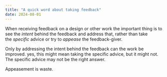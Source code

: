 ```yaml
---
title: "A quick word about taking feedback"
date: 2024-08-01
---
```


When receiving feedback on a design or other work the important thing is to see the _intent_ behind the feedback and address that, rather than take the _specific_ advice or try to _appease_ the feedback-giver.

Only by addressing the intent behind the feedback can the work be improved. yes, this might mean taking the specific advice, but it might not. The specific advice may not be the right answer.

Appeasement is waste.
